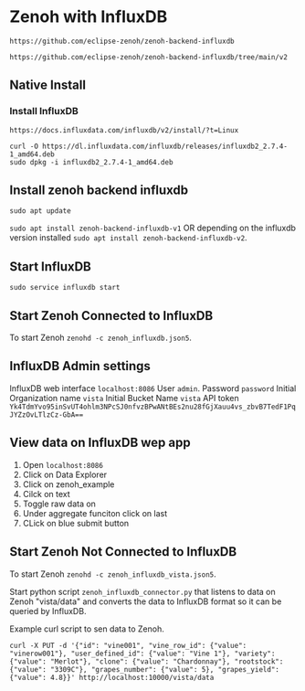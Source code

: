 # Zenoh with InfluxDB
`https://github.com/eclipse-zenoh/zenoh-backend-influxdb`

`https://github.com/eclipse-zenoh/zenoh-backend-influxdb/tree/main/v2`

## Native Install

### Install InfluxDB
`https://docs.influxdata.com/influxdb/v2/install/?t=Linux`

```
curl -O https://dl.influxdata.com/influxdb/releases/influxdb2_2.7.4-1_amd64.deb
sudo dpkg -i influxdb2_2.7.4-1_amd64.deb
```

## Install zenoh backend influxdb
`sudo apt update`

`sudo apt install zenoh-backend-influxdb-v1` OR depending on the influxdb version installed `sudo apt install zenoh-backend-influxdb-v2`.


## Start InfluxDB
`sudo service influxdb start`

## Start Zenoh Connected to InfluxDB

To start Zenoh `zenohd -c zenoh_influxdb.json5`.

## InfluxDB Admin settings
InfluxDB web interface `localhost:8086`
User `admin`.
Password `password`
Initial Organization name `vista`
Initial Bucket Name `vista`
API token `Yk4TdmYvo95inSvUT4ohlm3NPcSJ0nfvzBPwANtBEs2nu28fGjXauu4vs_zbvB7TedF1PqJYZzOvLTlzCz-GbA==`

## View data on InfluxDB wep app
1. Open `localhost:8086`
2. Click on Data Explorer
3. Click on zenoh_example
4. Cilck on text
5. Toggle raw data on
6. Under aggregate funciton click on last
7. CLick on blue submit button

## Start Zenoh Not Connected to InfluxDB

To start Zenoh `zenohd -c zenoh_influxdb_vista.json5`.

Start python script `zenoh_influxdb_connector.py` that listens to data on Zenoh "vista/data" and converts the data to InfluxDB format so it can be queried by InfluxDB.

Example curl script to sen data to Zenoh.
```
curl -X PUT -d '{"id": "vine001", "vine_row_id": {"value": "vinerow001"}, "user_defined_id": {"value": "Vine 1"}, "variety": {"value": "Merlot"}, "clone": {"value": "Chardonnay"}, "rootstock": {"value": "3309C"}, "grapes_number": {"value": 5}, "grapes_yield": {"value": 4.8}}' http://localhost:10000/vista/data
```